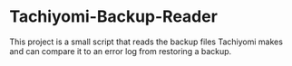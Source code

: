 # Tachiyomi-Backup-Reader
This project is a small script that reads the backup files Tachiyomi makes and can compare it to an error log from restoring a backup.
